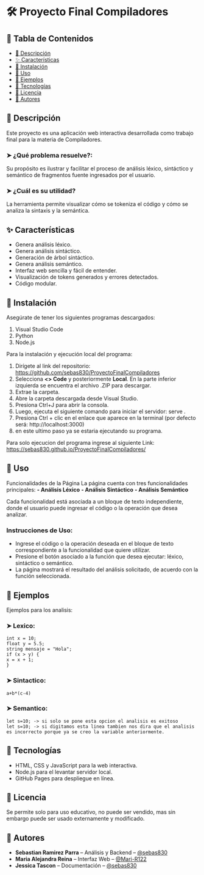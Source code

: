 # 🛠️ Proyecto Final Compiladores

## 📌 Tabla de Contenidos
- [📄 Descripción](#descripción)
- [✨ Características](#características)
- [🔧 Instalación](#instalación)
- [🚀 Uso](#uso)
- [🧪 Ejemplos](#ejemplos)
- [🧰 Tecnologías](#tecnologías)
- [📜 Licencia](#licencia)
- [👥 Autores](#autores)

<a name="descripción"></a>
## 📄 Descripción
Este proyecto es una aplicación web interactiva desarrollada como trabajo final para la materia de Compiladores.

### ➤ ¿Qué problema resuelve?:
Su propósito es ilustrar y facilitar el proceso de análisis léxico, sintáctico y semántico de fragmentos fuente ingresados por el usuario.

### ➤ ¿Cuál es su utilidad?
La herramienta permite visualizar cómo se tokeniza el código y cómo se analiza la sintaxis y la semántica.

<a name="características"></a>
## ✨ Características
- Genera análisis léxico.
- Genera análisis sintáctico.
- Generación de árbol sintáctico.
- Genera análisis semántico.
- Interfaz web sencilla y fácil de entender.
- Visualización de tokens generados y errores detectados.
- Código modular.

## 🔧 Instalación
Asegúrate de tener los siguientes programas descargados:
1. Visual Studio Code  
2. Python  
3. Node.js  

Para la instalación y ejecución local del programa:
1. Dirígete al link del repositorio: https://github.com/sebas830/ProyectoFinalCompiladores  
2. Selecciona **<> Code** y posteriormente **Local**. En la parte inferior izquierda se encuentra el archivo .ZIP para descargar.  
3. Extrae la carpeta.  
4. Abre la carpeta descargada desde Visual Studio.  
5. Presiona Ctrl+J para abrir la consola.  
6. Luego, ejecuta el siguiente comando para iniciar el servidor: serve .
7. Presiona Ctrl + clic en el enlace que aparece en la terminal (por defecto será: http://localhost:3000)
8. en este ultimo paso ya se estaria ejecutando su programa.

Para solo ejecucion del programa ingrese al siguiente Link:
    https://sebas830.github.io/ProyectoFinalCompiladores/

## 🚀 Uso
Funcionalidades de la Página
La página cuenta con tres funcionalidades principales:
    **- Análisis Léxico**
    **- Análisis Sintáctico**
    **- Análisis Semántico**

Cada funcionalidad está asociada a un bloque de texto independiente, donde el usuario puede ingresar el código o la operación que desea analizar.

### Instrucciones de Uso:
- Ingrese el código o la operación deseada en el bloque de texto correspondiente a la funcionalidad que quiere utilizar.
- Presione el botón asociado a la función que desea ejecutar: léxico, sintáctico o semántico.
- La página mostrará el resultado del análisis solicitado, de acuerdo con la función seleccionada.

## 🧪 Ejemplos
Ejemplos para los analisis:

### ➤ Lexico:  
    int x = 10;
    float y = 5.5;
    string mensaje = "Hola";
    if (x > y) {
    x = x + 1;
    }   

### ➤ Sintactico:
    a+b*(c-4)

### ➤ Semantico:
    let s=10; -> si solo se pone esta opcion el analisis es exitoso
    let s=10; -> si digitamos esta linea tambien nos dira que el analisis es incorrecto porque ya se creo la variable anteriormente.

## 🧰 Tecnologías
- HTML, CSS y JavaScript para la web interactiva.
- Node.js para el levantar servidor local.
- GitHub Pages para despliegue en línea.

## 📜 Licencia
Se permite solo para uso educativo, no puede ser vendido, mas sin embargo puede ser usado externamente y modificado.

## 👥 Autores
- **Sebastian Ramirez Parra** – Análisis y Backend – [@sebas830](https://github.com/sebas830)
- **Maria Alejandra Reina** – Interfaz Web – [@Mari-R122](https://github.com/Mari-R122)
- **Jessica Tascon** – Documentación – [@sebas830](https://github.com/sebas830)